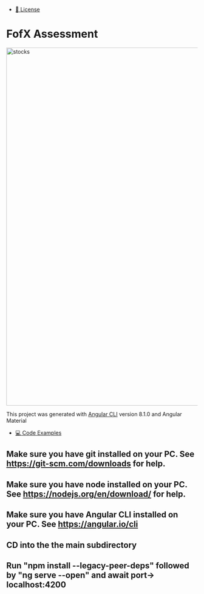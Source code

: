   * [:file_folder: License](#file_folder-license)
# FofX Assessment
<img width="940" alt="stocks" src="https://user-images.githubusercontent.com/40579537/188547892-210033e1-160e-4a72-b090-774c4a6143cb.PNG">


This project was generated with [Angular CLI](https://github.com/angular/angular-cli) version 8.1.0 and Angular Material

  * [:computer: Code Examples](#computer-code-examples)

## Make sure you have git installed on your PC. See https://git-scm.com/downloads for help. 
## Make sure you have node installed on your PC. See https://nodejs.org/en/download/ for help. 
## Make sure you have Angular CLI installed on your PC. See https://angular.io/cli 
## CD into the the main subdirectory 
## Run "npm install --legacy-peer-deps" followed by "ng serve --open" and await port-> localhost:4200 
